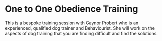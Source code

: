One to One Obedience Training
=============================

This is a bespoke training session with Gaynor Probert who is an experienced, qualified dog trainer and Behaviourist. She will work on the aspects of dog training that you are finding difficult and find the solutions.